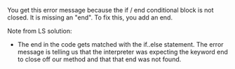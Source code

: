 You get this error message because the if / end conditional block is not closed. It is missing an "end". To fix this, you add an end. 

Note from LS solution:
  - The end in the code gets matched with the if..else statement. The error message is telling us that the interpreter was expecting the keyword end to close off our method and that that end was not found. 
